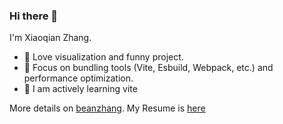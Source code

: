### Hi there 👋

I'm Xiaoqian Zhang.

- 🍭 Love visualization and funny project.
- 🎃 Focus on bundling tools (Vite, Esbuild, Webpack, etc.) and performance optimization.
- 🍣 I am actively learning vite

More details on [beanzhang](https://zhangxiaoqian.me). My Resume is [here](https://resume.zhangxiaoqian.me)

